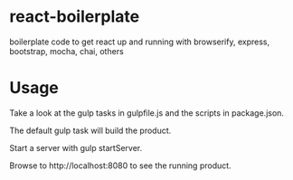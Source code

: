 # react-boilerplate
boilerplate code to get react up and running with browserify, express, bootstrap, mocha, chai, others

# Usage

Take a look at the gulp tasks in gulpfile.js and the scripts in package.json. 

The default gulp task will build the product.

Start a server with gulp startServer.

Browse to http://localhost:8080 to see the running product.

